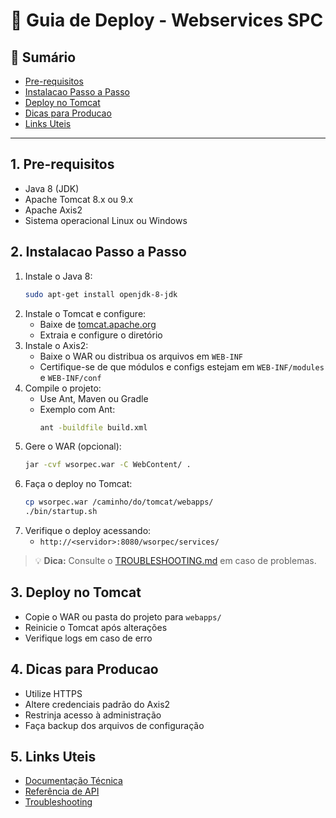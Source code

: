 # 🚀 Guia de Deploy - Webservices SPC

## 📖 Sumário
- [Pre-requisitos](#1-pre-requisitos)
- [Instalacao Passo a Passo](#2-instalacao-passo-a-passo)
- [Deploy no Tomcat](#3-deploy-no-tomcat)
- [Dicas para Producao](#4-dicas-para-producao)
- [Links Uteis](#5-links-uteis)

---

## 1. Pre-requisitos
- Java 8 (JDK)
- Apache Tomcat 8.x ou 9.x
- Apache Axis2
- Sistema operacional Linux ou Windows

## 2. Instalacao Passo a Passo
1. Instale o Java 8:
   ```bash
   sudo apt-get install openjdk-8-jdk
   ```
2. Instale o Tomcat e configure:
   - Baixe de [tomcat.apache.org](https://tomcat.apache.org/)
   - Extraia e configure o diretório
3. Instale o Axis2:
   - Baixe o WAR ou distribua os arquivos em `WEB-INF`
   - Certifique-se de que módulos e configs estejam em `WEB-INF/modules` e `WEB-INF/conf`
4. Compile o projeto:
   - Use Ant, Maven ou Gradle
   - Exemplo com Ant:
     ```bash
     ant -buildfile build.xml
     ```
5. Gere o WAR (opcional):
   ```bash
   jar -cvf wsorpec.war -C WebContent/ .
   ```
6. Faça o deploy no Tomcat:
   ```bash
   cp wsorpec.war /caminho/do/tomcat/webapps/
   ./bin/startup.sh
   ```
7. Verifique o deploy acessando:
   - `http://<servidor>:8080/wsorpec/services/`

> 💡 **Dica:** Consulte o [TROUBLESHOOTING.md](./TROUBLESHOOTING.md) em caso de problemas.

## 3. Deploy no Tomcat
- Copie o WAR ou pasta do projeto para `webapps/`
- Reinicie o Tomcat após alterações
- Verifique logs em caso de erro

## 4. Dicas para Producao
- Utilize HTTPS
- Altere credenciais padrão do Axis2
- Restrinja acesso à administração
- Faça backup dos arquivos de configuração

## 5. Links Uteis
- [Documentação Técnica](./TECHNICAL_DOCUMENTATION.md)
- [Referência de API](./API_REFERENCE.md)
- [Troubleshooting](./TROUBLESHOOTING.md) 